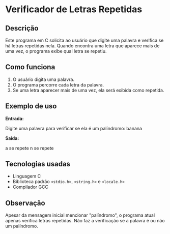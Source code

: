 # Verificador de Letras Repetidas

## Descrição
Este programa em C solicita ao usuário que digite uma palavra e verifica se há letras repetidas nela. Quando encontra uma letra que aparece mais de uma vez, o programa exibe qual letra se repetiu.

## Como funciona
1. O usuário digita uma palavra.
2. O programa percorre cada letra da palavra.
3. Se uma letra aparecer mais de uma vez, ela será exibida como repetida.

## Exemplo de uso
**Entrada:**

Digite uma palavra para verificar se ela é um palíndromo: banana

**Saída:**

a se repete
n se repete

## Tecnologias usadas
- Linguagem C  
- Biblioteca padrão `<stdio.h>`, `<string.h>` e `<locale.h>`  
- Compilador GCC

## Observação
Apesar da mensagem inicial mencionar "palíndromo", o programa atual apenas verifica letras repetidas. Não faz a verificação se a palavra é ou não um palíndromo.

